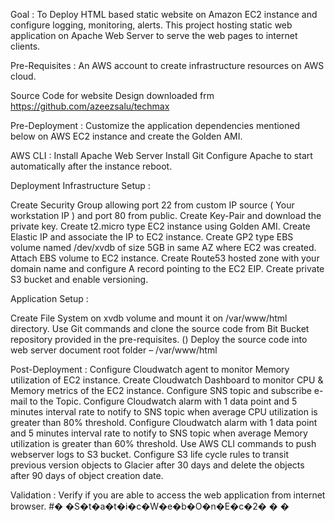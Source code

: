 Goal :
To Deploy HTML based static website on Amazon EC2 instance and configure logging, monitoring, alerts.  This project hosting static web application on Apache Web Server to serve the web pages to internet clients. 

Pre-Requisites :
An AWS account to create infrastructure resources on AWS cloud.

Source Code for website Design downloaded frm https://github.com/azeezsalu/techmax

Pre-Deployment :
Customize the application dependencies mentioned below on AWS EC2 instance and create the Golden AMI.

AWS CLI :
Install Apache Web Server
Install Git
Configure Apache to start automatically after the instance reboot.


Deployment
Infrastructure Setup :

Create Security Group allowing port 22 from custom IP source ( Your workstation IP ) and port 80 from public.
Create Key-Pair and download the private key.
Create t2.micro type EC2 instance using Golden AMI. 
Create Elastic IP and associate the IP to EC2 instance.
Create GP2 type EBS volume named /dev/xvdb of size 5GB in same AZ where EC2 was created.
Attach EBS volume to EC2 instance.
Create Route53 hosted zone with your domain name and configure A record pointing to the EC2 EIP.
Create private S3 bucket and enable versioning.


Application Setup :

Create File System on xvdb volume and mount it on /var/www/html directory. 
Use Git commands and clone the source code from Bit Bucket repository provided in the pre-requisites.  ()
Deploy the source code into web server document root folder – /var/www/html

Post-Deployment :
Configure Cloudwatch agent to monitor Memory utilization of EC2 instance.
Create Cloudwatch Dashboard to monitor CPU & Memory metrics of the EC2 instance.
Configure SNS topic and subscribe e-mail to the Topic.
Configure Cloudwatch alarm with 1 data point and 5 minutes interval rate to notify to SNS topic when average CPU utilization is greater than 80% threshold.
Configure Cloudwatch alarm with 1 data point and 5 minutes interval rate to notify to SNS topic when average Memory utilization is greater than 60% threshold. 
Use AWS CLI commands to push webserver logs to S3 bucket.
Configure S3 life cycle rules to transit previous version objects to Glacier after 30 days and delete the objects after 90 days of object creation date.

Validation :
Verify if you are able to access the web application from internet browser. 
#� �S�t�a�t�i�c�W�e�b�O�n�E�c�2�
�
�
